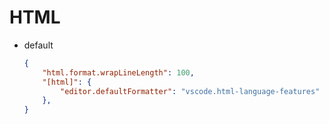 # HTML

- default
    ```json
    {
        "html.format.wrapLineLength": 100,
        "[html]": {
            "editor.defaultFormatter": "vscode.html-language-features"
        },
    }
    ```